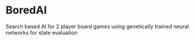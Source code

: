 # BoredAI
Search based AI for 2 player board games using genetically trained neural networks for state evaluation
